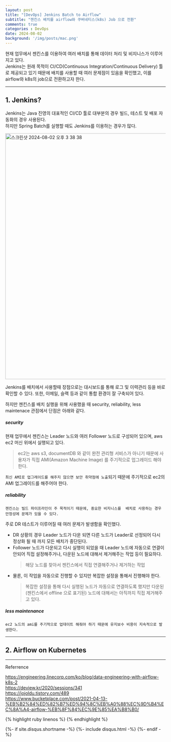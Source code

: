 ```yaml
---
layout: post
title: "[DevOps] Jenkins Batch to Airflow"
subtitle: "젠킨스 배치를 airflow와 쿠버네티스(k8s) Job 으로 전환"
comments: true
categories : DevOps
date: 2024-08-02
background: '/img/posts/mac.png'
---
```


현재 업무에서 젠킨스를 이용하여 여러 배치를 통해 데이터 처리 및 비지니스가 
이루어지고 있다.   
Jenkins는 원래 목적이 CI/CD(Continuous Integration/Continuous Delivery) 툴로 제공되고 있기 때문에 배치를 사용할 때 
여러 문제점이 있음을 확인했고, 이를 airflow와 k8s의 job으로 전환하고자 한다.   

- - - 

## 1. Jenkins?   

Jenkins는 Java 진영의 대표적인 CI/CD 툴로 대부분의 
경우 빌드, 테스트 및 배포 자동화의 경우 사용된다.   
하지만 Spring Batch를 실행할 때도 Jenkins를 이용하는 경우가 많다.   

<img width="772" alt="스크린샷 2024-08-02 오후 3 38 38" src="https://github.com/user-attachments/assets/b742f3c9-13e7-4092-8692-118df31c27e9">   

Jenkins를 배치에서 사용할때 장점으로는 대시보드를 통해 로그 및 이력관리 등을 
바로 확인할 수 있다. 또한, 이메일, 슬랙 등과 같이 통합 환경이 잘 구축되어 있다.   

하지만 젠킨스를 배치 실행을 위해 사용했을 때 
security, reliability, less maintenace 관점에서 단점은 아래와 같다.   

##### security    

현재 업무에서 젠킨스는 Leader 노드와 여러 Follower 노드로 구성되어 있으며, aws ec2 머신 위에서 실행되고 있다.    

> ec2는 aws s3, documentDB 와 같이 완전 관리형 서비스가 아니기 때문에 사용자가 직접 AMI(Amazon Machine Image) 
    를 주기적으로 업그레이드 해야 한다.     

`최신 AMI로 업그레이드를 해주지 않으면 보안 취약점에 노출`되기 때문에 주기적으로 ec2의 AMI 업그레이드를 해주어야 한다.   

##### reliability

`젠킨스는 빌드 파이프라인이 주 목적이기 때문에, 중요한 비지니스를 
배치로 사용하는 경우 안정성에 문제가 있을 수 있다.`   

주로 DR 테스트가 이루어질 때 여러 문제가 발생함을 확인했다.    

- DR 상황의 경우 Leader 노드가 다운 되면 다른 노드가 Leader로 선정되어 다시 정상화 될 때 까지 모든 배치가 중단된다.   
- Follower 노드가 다운되고 다시 실행이 되었을 때 Leader 노드에 자동으로 연결이 안되어 직접 설정해주거나, 다운된 노드에 대해서 제거해주는 
작업 등이 필요하다.  
    > 해당 노드를 찾아서 젠킨스에서 직접 연결해주거나 제거하는 작업   
- 물론, 이 작업을 자동으로 진행할 수 있지만 복잡한 설정을 통해서 진행해야 한다.     
    > 복잡한 설정을 통해 다시 실행된 노드가 자동으로 연결하도록 했지만 다운된(젠킨스에서 offline 으로 표기된) 노드에 대해서는 
    아직까지 직접 제거해주고 있다.   

##### less maintenance   

`ec2 노드의 ami를 주기적으로 업데이트 해줘야 하기 때문에 유지보수 비용이 지속적으로 발생한다.`   

- - - 

## 2. Airflow on Kubernetes   



- - -
Referrence 


<https://engineering.linecorp.com/ko/blog/data-engineering-with-airflow-k8s-2>   
<https://deview.kr/2020/sessions/341>   
<https://jojoldu.tistory.com/489>   
<https://www.bucketplace.com/post/2021-04-13-%EB%B2%84%ED%82%B7%ED%94%8C%EB%A0%88%EC%9D%B4%EC%8A%A4-airflow-%EB%8F%84%EC%9E%85%EA%B8%B0/>   

{% highlight ruby linenos %}
{% endhighlight %}


{%- if site.disqus.shortname -%}
    {%- include disqus.html -%}
{%- endif -%}

